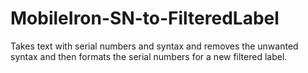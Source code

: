 # MobileIron-SN-to-FilteredLabel
Takes text with serial numbers and syntax and removes the unwanted syntax and then formats the serial numbers for a new filtered label.
